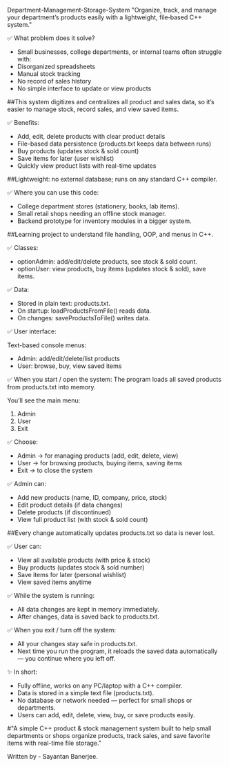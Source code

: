 Department-Management-Storage-System
"Organize, track, and manage your department’s products easily  with a lightweight, file‑based C++ system."


✅ What problem does it solve?
- Small businesses, college departments, or internal teams often struggle with:
-  Disorganized spreadsheets
- Manual stock tracking
- No record of sales history
- No simple interface to update or view products

##This system digitizes and centralizes all product and sales data, so it’s easier to manage stock, record sales, and view saved items.

✅ Benefits:
- Add, edit, delete products with clear product details
- File-based data persistence (products.txt keeps data between runs)
- Buy products (updates stock & sold count)
- Save items for later (user wishlist)
- Quickly view product lists with real-time updates

##Lightweight: no external database; runs on any standard C++ compiler.


✅ Where you can use this code:
- College department stores (stationery, books, lab items).
- Small retail shops needing an offline stock manager.
- Backend prototype for inventory modules in a bigger system.

##Learning project to understand file handling, OOP, and menus in C++.

✅ Classes:
- optionAdmin: add/edit/delete products, see stock & sold count.
- optionUser: view products, buy items (updates stock & sold), save items.

✅ Data:
- Stored in plain text: products.txt.
- On startup: loadProductsFromFile() reads data.
- On changes: saveProductsToFile() writes data.

✅ User interface:

Text-based console menus:
- Admin: add/edit/delete/list products
- User: browse, buy, view saved items


✅ When you start / open the system:
The program loads all saved products from products.txt into memory.

You’ll see the main menu:
1. Admin
2. User
3. Exit

✅ Choose:
- Admin → for managing products (add, edit, delete, view)
- User → for browsing products, buying items, saving items
- Exit → to close the system

✅ Admin can:
- Add new products (name, ID, company, price, stock)
- Edit product details (if data changes)
- Delete products (if discontinued)
- View full product list (with stock & sold count)

##Every change automatically updates products.txt so data is never lost.

✅ User can:
- View all available products (with price & stock)
- Buy products (updates stock & sold number)
- Save items for later (personal wishlist)
- View saved items anytime

✅ While the system is running:
- All data changes are kept in memory immediately.
- After changes, data is saved back to products.txt.

✅ When you exit / turn off the system:
- All your changes stay safe in products.txt.
- Next time you run the program, it reloads the saved data automatically — you continue where you left off.

✨ In short:
- Fully offline, works on any PC/laptop with a C++ compiler.
- Data is stored in a simple text file (products.txt).
- No database or network needed — perfect for small shops or departments.
- Users can add, edit, delete, view, buy, or save products easily.


#"A simple C++ product & stock management system built to help small departments or shops organize products, track sales, and save favorite items with real-time file storage."

  
Written by - Sayantan Banerjee.
